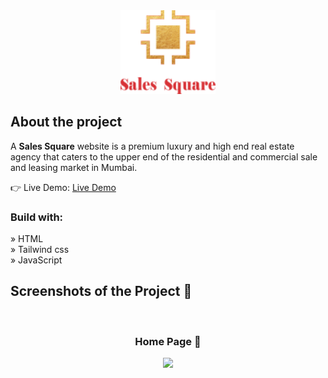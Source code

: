 <div align='center'><img style="width:30%" src='./images/sales-square-logo.png'/></div>

<h2>About the project</h2>

  <p>A <b>Sales Square</b> website is a premium luxury and high end real estate agency that caters to the upper end of the residential and commercial sale and leasing market in Mumbai.</p>

  👉 Live Demo: <a href='https://tripperrentcar.netlify.app/'>Live Demo</a>

<h3>Build with:</h3>

» HTML <br>
» Tailwind css <br>
» JavaScript

<h2>Screenshots of the Project 📸</h2>
<br>
<h3 align='center'>Home Page 🏡</h3>

<div align='center'>
<img src='./salessquarelanding.png'/>
</div>